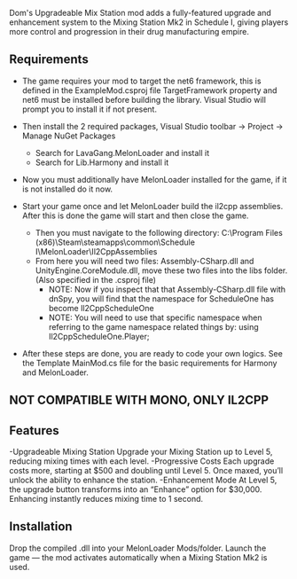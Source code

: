 Dom's Upgradeable Mix Station mod adds a fully-featured upgrade and enhancement system to the Mixing Station Mk2 in Schedule I, giving players more control and progression in their drug manufacturing empire.

## Requirements
- The game requires your mod to target the net6 framework, this is defined in the ExampleMod.csproj file TargetFramework property and net6 must be installed before building the library. Visual Studio will prompt you to install it if not present.
- Then install the 2 required packages, Visual Studio toolbar -> Project -> Manage NuGet Packages
  - Search for LavaGang.MelonLoader and install it
  - Search for Lib.Harmony and install it

- Now you must additionally have MelonLoader installed for the game, if it is not installed do it now.
- Start your game once and let MelonLoader build the il2cpp assemblies. After this is done the game will start and then close the game.
  - Then you must navigate to the following directory: C:\Program Files (x86)\Steam\steamapps\common\Schedule I\MelonLoader\Il2CppAssemblies
  - From here you will need two files: Assembly-CSharp.dll and UnityEngine.CoreModule.dll, move these two files into the libs folder. (Also specified in the .csproj file)
      - NOTE: Now if you inspect that that Assembly-CSharp.dll file with dnSpy, you will find that the namespace for ScheduleOne has become Il2CppScheduleOne
      - NOTE: You will need to use that specific namespace when referring to the game namespace related things by: using Il2CppScheduleOne.Player;

- After these steps are done, you are ready to code your own logics. See the Template MainMod.cs file for the basic requirements for Harmony and MelonLoader.

## NOT COMPATIBLE WITH MONO, ONLY IL2CPP

## Features
-Upgradeable Mixing Station
Upgrade your Mixing Station up to Level 5, reducing mixing times with each level.
-Progressive Costs
Each upgrade costs more, starting at $500 and doubling until Level 5. Once maxed, you’ll unlock the ability to enhance the station.
-Enhancement Mode
At Level 5, the upgrade button transforms into an “Enhance” option for $30,000. Enhancing instantly reduces mixing time to 1 second.

## Installation
Drop the compiled .dll into your MelonLoader Mods/folder.
Launch the game — the mod activates automatically when a Mixing Station Mk2 is used.
